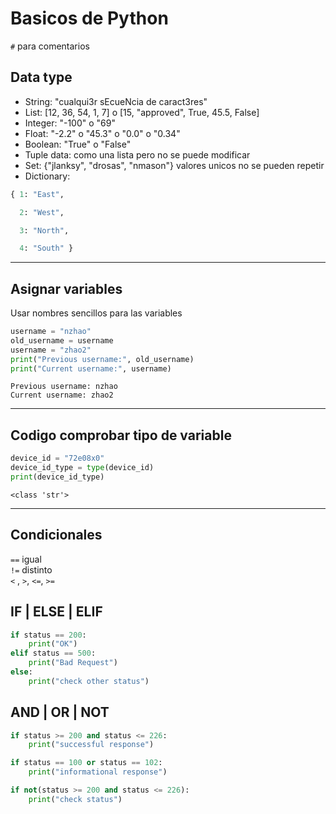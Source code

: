 # Basicos de Python
`#` para comentarios  
## Data type
- String: "cualqui3r sEcueNcia de caract3res" 
- List: [12, 36, 54, 1, 7] o [15, "approved", True, 45.5, False]  
- Integer: "-100" o "69"
- Float: "-2.2" o "45.3" o "0.0" o "0.34"
- Boolean: "True" o "False"
- Tuple data: como una lista pero no se puede modificar   
- Set: {"jlanksy", "drosas", "nmason"} valores unicos no se pueden repetir
- Dictionary:
```py
{ 1: "East",

  2: "West",

  3: "North",

  4: "South" }
```

---

## Asignar variables
Usar nombres sencillos para las variables
```py
username = "nzhao"
old_username = username
username = "zhao2"
print("Previous username:", old_username)
print("Current username:", username)
```
  
`Previous username: nzhao`  
`Current username: zhao2`  

---

## Codigo comprobar tipo de variable
```py
device_id = "72e08x0"
device_id_type = type(device_id)
print(device_id_type)
```
`<class 'str'>`  

---

## Condicionales
`==` igual  
`!=` distinto  
`<` , `>`, `<=`, `>=`  

## IF | ELSE | ELIF
```py
if status == 200:
    print("OK")
elif status == 500:
    print("Bad Request")
else:
    print("check other status")
```
## AND | OR | NOT
```py
if status >= 200 and status <= 226:
    print("successful response")
```
```py
if status == 100 or status == 102:
    print("informational response")
```  
```py
if not(status >= 200 and status <= 226):
    print("check status")
```  

